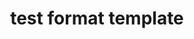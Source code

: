 ---
title: test format template
created: 2023-07-10T10:10:28+07:00
updated: 2023-07-10T10:10:28+07:00
banner: 
tags: 
---
